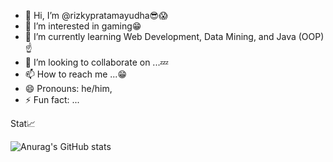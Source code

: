 - 👋 Hi, I’m @rizkypratamayudha😎😱
- 👀 I’m interested in gaming😁
- 🌱 I’m currently learning Web Development, Data Mining, and Java (OOP)☝️
- 💞️ I’m looking to collaborate on ...💤
- 📫 How to reach me ...😁
- 😄 Pronouns: he/him,
- ⚡ Fun fact: ...

Stat📈


![Anurag's GitHub stats](https://github-readme-stats.vercel.app/api?username=rizkypratamayudha&show_icons=true&theme=radical)
